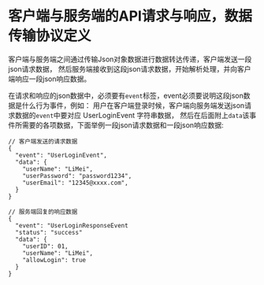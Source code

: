 # 客户端与服务端的API请求与响应，数据传输协议定义
客户端与服务端之间通过传输Json对象数据进行数据转达传递，客户端发送一段json请求数据，
然后服务端接收到这段json请求数据，开始解析处理，并向客户端响应一段json响应数据。

在请求和响应的json数据中，必须要有`event`标签，event必须要说明这段json数据是什么行为事件，例如：
用户在客户端登录时候，客户端向服务端发送json请求数据的`event`中要对应 UserLoginEvent 字符串数据，
然后在后面附上`data`该事件所需要的各项数据，下面举例一段json请求数据和一段json响应数据:
```
// 客户端发送的请求数据
{
  "event": "UserLoginEvent",
  "data": {
    "userName": "LiMei",
    "userPassword": "password1234",
    "userEmail": "12345@xxxx.com",
  }
}

// 服务端回复的响应数据
{
  "event": "UserLoginResponseEvent
  "status": "success"
  "data": {
    "userID": 01,
    "userName": "LiMei",
    "allowLogin": true
  }
}
```